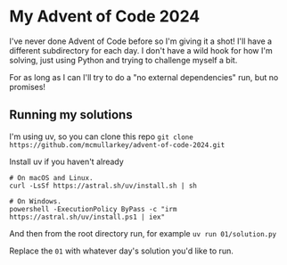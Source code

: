 # My Advent of Code 2024

I've never done Advent of Code before so I'm giving it a shot! I'll have a different subdirectory for each day. I don't have a wild hook for how I'm solving, just using Python and trying to challenge myself a bit. 

For as long as I can I'll try to do a "no external dependencies" run, but no promises!

## Running my solutions

I'm using uv, so you can clone this repo
```git clone https://github.com/mcmullarkey/advent-of-code-2024.git```

Install uv if you haven't already
```
# On macOS and Linux.
curl -LsSf https://astral.sh/uv/install.sh | sh
```
```
# On Windows.
powershell -ExecutionPolicy ByPass -c "irm https://astral.sh/uv/install.ps1 | iex"
```
And then from the root directory run, for example
```uv run 01/solution.py```

Replace the `01` with whatever day's solution you'd like to run.